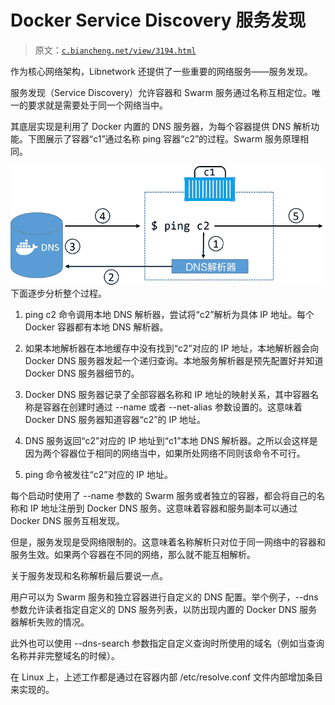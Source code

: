 # Docker Service Discovery 服务发现

> 原文：[`c.biancheng.net/view/3194.html`](http://c.biancheng.net/view/3194.html)

作为核心网络架构，Libnetwork 还提供了一些重要的网络服务——服务发现。

服务发现（Service Discovery）允许容器和 Swarm 服务通过名称互相定位。唯一的要求就是需要处于同一个网络当中。

其底层实现是利用了 Docker 内置的 DNS 服务器，为每个容器提供 DNS 解析功能。下图展示了容器“c1”通过名称 ping 容器“c2”的过程。Swarm 服务原理相同。

![容器“c1”通过名称 ping 容器“c2”](img/a09be86fc42f5cef757fc16749403f3d.png)
下面逐步分析整个过程。

1) ping c2 命令调用本地 DNS 解析器，尝试将“c2”解析为具体 IP 地址。每个 Docker 容器都有本地 DNS 解析器。

2) 如果本地解析器在本地缓存中没有找到“c2”对应的 IP 地址，本地解析器会向 Docker DNS 服务器发起一个递归查询。本地服务解析器是预先配置好并知道 Docker DNS 服务器细节的。

3) Docker DNS 服务器记录了全部容器名称和 IP 地址的映射关系，其中容器名称是容器在创建时通过 --name 或者 --net-alias 参数设置的。这意味着 Docker DNS 服务器知道容器“c2”的 IP 地址。

4) DNS 服务返回“c2”对应的 IP 地址到“c1”本地 DNS 解析器。之所以会这样是因为两个容器位于相同的网络当中，如果所处网络不同则该命令不可行。

5) ping 命令被发往“c2”对应的 IP 地址。

每个启动时使用了 --name 参数的 Swarm 服务或者独立的容器，都会将自己的名称和 IP 地址注册到 Docker DNS 服务。这意味着容器和服务副本可以通过 Docker DNS 服务互相发现。

但是，服务发现是受网络限制的。这意味着名称解析只对位于同一网络中的容器和服务生效。如果两个容器在不同的网络，那么就不能互相解析。

关于服务发现和名称解析最后要说一点。

用户可以为 Swarm 服务和独立容器进行自定义的 DNS 配置。举个例子，--dns 参数允许读者指定自定义的 DNS 服务列表，以防出现内置的 Docker DNS 服务器解析失败的情况。

此外也可以使用 --dns-search 参数指定自定义查询时所使用的域名（例如当查询名称并非完整域名的时候）。

在 Linux 上，上述工作都是通过在容器内部 /etc/resolve.conf 文件内部增加条目来实现的。